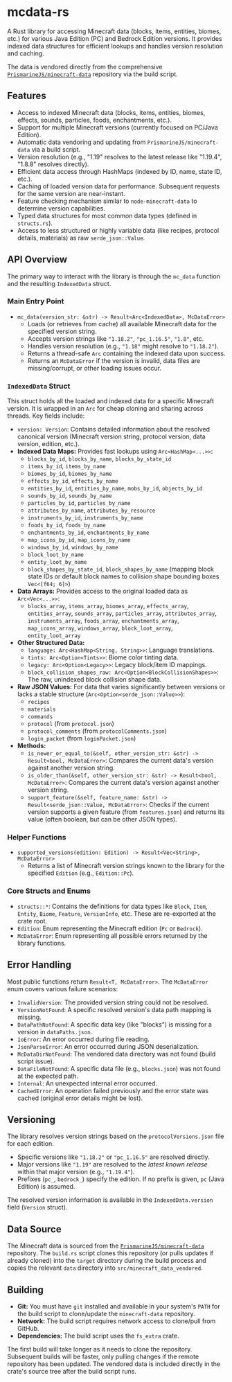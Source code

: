 # mcdata-rs

A Rust library for accessing Minecraft data (blocks, items, entities, biomes, etc.) for various Java Edition (PC) and Bedrock Edition versions. It provides indexed data structures for efficient lookups and handles version resolution and caching.

The data is vendored directly from the comprehensive [`PrismarineJS/minecraft-data`](https://github.com/PrismarineJS/minecraft-data) repository via the build script.

## Features

*   Access to indexed Minecraft data (blocks, items, entities, biomes, effects, sounds, particles, foods, enchantments, etc.).
*   Support for multiple Minecraft versions (currently focused on PC/Java Edition).
*   Automatic data vendoring and updating from `PrismarineJS/minecraft-data` via a build script.
*   Version resolution (e.g., "1.19" resolves to the latest release like "1.19.4", "1.8.8" resolves directly).
*   Efficient data access through HashMaps (indexed by ID, name, state ID, etc.).
*   Caching of loaded version data for performance. Subsequent requests for the same version are near-instant.
*   Feature checking mechanism similar to `node-minecraft-data` to determine version capabilities.
*   Typed data structures for most common data types (defined in `structs.rs`).
*   Access to less structured or highly variable data (like recipes, protocol details, materials) as raw `serde_json::Value`.

## API Overview

The primary way to interact with the library is through the `mc_data` function and the resulting `IndexedData` struct.

### Main Entry Point

*   `mc_data(version_str: &str) -> Result<Arc<IndexedData>, McDataError>`
    *   Loads (or retrieves from cache) all available Minecraft data for the specified version string.
    *   Accepts version strings like `"1.18.2"`, `"pc_1.16.5"`, `"1.8"`, etc.
    *   Handles version resolution (e.g., `"1.18"` might resolve to `"1.18.2"`).
    *   Returns a thread-safe `Arc` containing the indexed data upon success.
    *   Returns an `McDataError` if the version is invalid, data files are missing/corrupt, or other loading issues occur.

### `IndexedData` Struct

This struct holds all the loaded and indexed data for a specific Minecraft version. It is wrapped in an `Arc` for cheap cloning and sharing across threads. Key fields include:

*   `version: Version`: Contains detailed information about the resolved canonical version (Minecraft version string, protocol version, data version, edition, etc.).
*   **Indexed Data Maps:** Provides fast lookups using `Arc<HashMap<...>>`:
    *   `blocks_by_id`, `blocks_by_name`, `blocks_by_state_id`
    *   `items_by_id`, `items_by_name`
    *   `biomes_by_id`, `biomes_by_name`
    *   `effects_by_id`, `effects_by_name`
    *   `entities_by_id`, `entities_by_name`, `mobs_by_id`, `objects_by_id`
    *   `sounds_by_id`, `sounds_by_name`
    *   `particles_by_id`, `particles_by_name`
    *   `attributes_by_name`, `attributes_by_resource`
    *   `instruments_by_id`, `instruments_by_name`
    *   `foods_by_id`, `foods_by_name`
    *   `enchantments_by_id`, `enchantments_by_name`
    *   `map_icons_by_id`, `map_icons_by_name`
    *   `windows_by_id`, `windows_by_name`
    *   `block_loot_by_name`
    *   `entity_loot_by_name`
    *   `block_shapes_by_state_id`, `block_shapes_by_name` (mapping block state IDs or default block names to collision shape bounding boxes `Vec<[f64; 6]>`)
*   **Data Arrays:** Provides access to the original loaded data as `Arc<Vec<...>>`:
    *   `blocks_array`, `items_array`, `biomes_array`, `effects_array`, `entities_array`, `sounds_array`, `particles_array`, `attributes_array`, `instruments_array`, `foods_array`, `enchantments_array`, `map_icons_array`, `windows_array`, `block_loot_array`, `entity_loot_array`
*   **Other Structured Data:**
    *   `language: Arc<HashMap<String, String>>`: Language translations.
    *   `tints: Arc<Option<Tints>>`: Biome color tinting data.
    *   `legacy: Arc<Option<Legacy>>`: Legacy block/item ID mappings.
    *   `block_collision_shapes_raw: Arc<Option<BlockCollisionShapes>>`: The raw, unindexed block collision shape data.
*   **Raw JSON Values:** For data that varies significantly between versions or lacks a stable structure (`Arc<Option<serde_json::Value>>`):
    *   `recipes`
    *   `materials`
    *   `commands`
    *   `protocol` (from `protocol.json`)
    *   `protocol_comments` (from `protocolComments.json`)
    *   `login_packet` (from `loginPacket.json`)
*   **Methods:**
    *   `is_newer_or_equal_to(&self, other_version_str: &str) -> Result<bool, McDataError>`: Compares the current data's version against another version string.
    *   `is_older_than(&self, other_version_str: &str) -> Result<bool, McDataError>`: Compares the current data's version against another version string.
    *   `support_feature(&self, feature_name: &str) -> Result<serde_json::Value, McDataError>`: Checks if the current version supports a given feature (from `features.json`) and returns its value (often boolean, but can be other JSON types).

### Helper Functions

*   `supported_versions(edition: Edition) -> Result<Vec<String>, McDataError>`
    *   Returns a list of Minecraft version strings known to the library for the specified `Edition` (e.g., `Edition::Pc`).

### Core Structs and Enums

*   `structs::*`: Contains the definitions for data types like `Block`, `Item`, `Entity`, `Biome`, `Feature`, `VersionInfo`, etc. These are re-exported at the crate root.
*   `Edition`: Enum representing the Minecraft edition (`Pc` or `Bedrock`).
*   `McDataError`: Enum representing all possible errors returned by the library functions.

## Error Handling

Most public functions return `Result<T, McDataError>`. The `McDataError` enum covers various failure scenarios:

*   `InvalidVersion`: The provided version string could not be resolved.
*   `VersionNotFound`: A specific resolved version's data path mapping is missing.
*   `DataPathNotFound`: A specific data key (like "blocks") is missing for a version in `dataPaths.json`.
*   `IoError`: An error occurred during file reading.
*   `JsonParseError`: An error occurred during JSON deserialization.
*   `McDataDirNotFound`: The vendored data directory was not found (build script issue).
*   `DataFileNotFound`: A specific data file (e.g., `blocks.json`) was not found at the expected path.
*   `Internal`: An unexpected internal error occurred.
*   `CachedError`: An operation failed previously and the error state was cached (original error details might be lost).

## Versioning

The library resolves version strings based on the `protocolVersions.json` file for each edition.

*   Specific versions like `"1.18.2"` or `"pc_1.16.5"` are resolved directly.
*   Major versions like `"1.19"` are resolved to the *latest known release* within that major version (e.g., `"1.19.4"`).
*   Prefixes (`pc_`, `bedrock_`) specify the edition. If no prefix is given, `pc` (Java Edition) is assumed.

The resolved version information is available in the `IndexedData.version` field (`Version` struct).

## Data Source

The Minecraft data is sourced from the [`PrismarineJS/minecraft-data`](https://github.com/PrismarineJS/minecraft-data) repository. The `build.rs` script clones this repository (or pulls updates if already cloned) into the `target` directory during the build process and copies the relevant `data` directory into `src/minecraft_data_vendored`.

## Building

*   **Git:** You must have `git` installed and available in your system's `PATH` for the build script to clone/update the `minecraft-data` repository.
*   **Network:** The build script requires network access to clone/pull from GitHub.
*   **Dependencies:** The build script uses the `fs_extra` crate.

The first build will take longer as it needs to clone the repository. Subsequent builds will be faster, only pulling changes if the remote repository has been updated. The vendored data is included directly in the crate's source tree after the build script runs.
